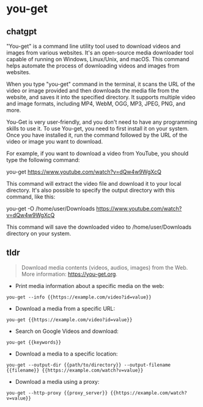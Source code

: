 # you-get 
## chatgpt 
"You-get" is a command line utility tool used to download videos and images from various websites. It's an open-source media downloader tool capable of running on Windows, Linux/Unix, and macOS. This command helps automate the process of downloading videos and images from websites. 

When you type "you-get" command in the terminal, it scans the URL of the video or image provided and then downloads the media file from the website, and saves it into the specified directory. It supports multiple video and image formats, including MP4, WebM, OGG, MP3, JPEG, PNG, and more. 

You-Get is very user-friendly, and you don't need to have any programming skills to use it. To use You-get, you need to first install it on your system. Once you have installed it, run the command followed by the URL of the video or image you want to download.

For example, if you want to download a video from YouTube, you should type the following command:

you-get https://www.youtube.com/watch?v=dQw4w9WgXcQ 

This command will extract the video file and download it to your local directory. It's also possible to specify the output directory with this command, like this:

you-get -O /home/user/Downloads https://www.youtube.com/watch?v=dQw4w9WgXcQ

This command will save the downloaded video to /home/user/Downloads directory on your system. 

## tldr 
 
> Download media contents (videos, audios, images) from the Web.
> More information: <https://you-get.org>.

- Print media information about a specific media on the web:

`you-get --info {{https://example.com/video?id=value}}`

- Download a media from a specific URL:

`you-get {{https://example.com/video?id=value}}`

- Search on Google Videos and download:

`you-get {{keywords}}`

- Download a media to a specific location:

`you-get --output-dir {{path/to/directory}} --output-filename {{filename}} {{https://example.com/watch?v=value}}`

- Download a media using a proxy:

`you-get --http-proxy {{proxy_server}} {{https://example.com/watch?v=value}}`

